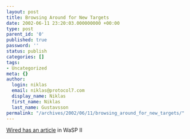 ```yaml
---
layout: post
title: Browsing Around for New Targets
date: 2002-06-11 23:20:03.000000000 +00:00
type: post
parent_id: '0'
published: true
password: ''
status: publish
categories: []
tags:
- Uncategorized
meta: {}
author:
  login: niklas
  email: niklas@protocol7.com
  display_name: Niklas
  first_name: Niklas
  last_name: Gustavsson
permalink: "/archives/2002/06/11/browsing_around_for_new_targets/"
---
```

[Wired has an article](http://www.wired.com/news/culture/0,1284,53026,00.html) in WaSP II

